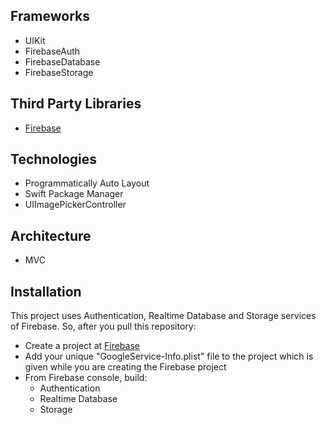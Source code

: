 ## Frameworks
 - UIKit
 - FirebaseAuth
 - FirebaseDatabase
 - FirebaseStorage
 
 ## Third Party Libraries
 - [Firebase](https://firebase.google.com/)
 
 ## Technologies
 - Programmatically Auto Layout
 - Swift Package Manager
 - UIImagePickerController


 ## Architecture
 - MVC


## Installation
This project uses Authentication, Realtime Database and Storage services of Firebase. So, after you pull this repository:
- Create a project at [Firebase](https://firebase.google.com/)
- Add your unique "GoogleService-Info.plist" file to the project which is given while you are creating the Firebase project
- From Firebase console, build:
    - Authentication
    - Realtime Database
    - Storage
